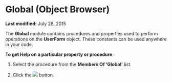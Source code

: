 
# Global (Object Browser)

 **Last modified:** July 28, 2015

The  **Global** module contains procedures and properties used to perform operations on the **UserForm** object. These constants can be used anywhere in your code.

 **To get Help on a particular property or procedure**



1. Select the procedure from the  **Members Of 'Global'** list.
    
2. Click the 
![](../images/but_help_ZA01201583.gif) button.
    

